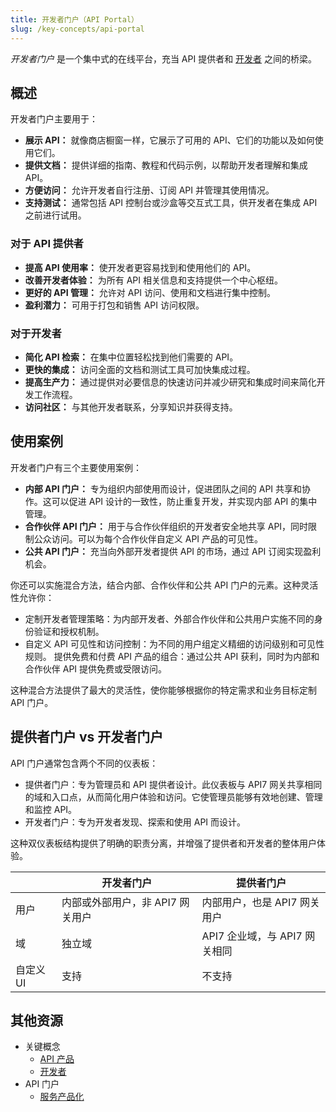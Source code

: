 ```yaml
---
title: 开发者门户（API Portal）
slug: /key-concepts/api-portal
---
```


_开发者门户_ 是一个集中式的在线平台，充当 API 提供者和 [开发者](./developers.md) 之间的桥梁。

## 概述

开发者门户主要用于：

* **展示 API：** 就像商店橱窗一样，它展示了可用的 API、它们的功能以及如何使用它们。
* **提供文档：** 提供详细的指南、教程和代码示例，以帮助开发者理解和集成 API。
* **方便访问：** 允许开发者自行注册、订阅 API 并管理其使用情况。
* **支持测试：** 通常包括 API 控制台或沙盒等交互式工具，供开发者在集成 API 之前进行试用。

### 对于 API 提供者

* **提高 API 使用率：** 使开发者更容易找到和使用他们的 API。
* **改善开发者体验：** 为所有 API 相关信息和支持提供一个中心枢纽。
* **更好的 API 管理：** 允许对 API 访问、使用和文档进行集中控制。
* **盈利潜力：** 可用于打包和销售 API 访问权限。

### 对于开发者

* **简化 API 检索：** 在集中位置轻松找到他们需要的 API。
* **更快的集成：** 访问全面的文档和测试工具可加快集成过程。
* **提高生产力：** 通过提供对必要信息的快速访问并减少研究和集成时间来简化开发工作流程。
* **访问社区：** 与其他开发者联系，分享知识并获得支持。

## 使用案例

开发者门户有三个主要使用案例：

* **内部 API 门户：** 专为组织内部使用而设计，促进团队之间的 API 共享和协作。这可以促进 API 设计的一致性，防止重复开发，并实现内部 API 的集中管理。
* **合作伙伴 API 门户：** 用于与合作伙伴组织的开发者安全地共享 API，同时限制公众访问。可以为每个合作伙伴自定义 API 产品的可见性。
* **公共 API 门户：** 充当向外部开发者提供 API 的市场，通过 API 订阅实现盈利机会。

你还可以实施混合方法，结合内部、合作伙伴和公共 API 门户的元素。这种灵活性允许你：

* 定制开发者管理策略：为内部开发者、外部合作伙伴和公共用户实施不同的身份验证和授权机制。
* 自定义 API 可见性和访问控制：为不同的用户组定义精细的访问级别和可见性规则。
提供免费和付费 API 产品的组合：通过公共 API 获利，同时为内部和合作伙伴 API 提供免费或受限访问。

这种混合方法提供了最大的灵活性，使你能够根据你的特定需求和业务目标定制 API 门户。

## 提供者门户 vs 开发者门户

API 门户通常包含两个不同的仪表板：

* 提供者门户：专为管理员和 API 提供者设计。此仪表板与 API7 网关共享相同的域和入口点，从而简化用户体验和访问。它使管理员能够有效地创建、管理和监控 API。
* 开发者门户：专为开发者发现、探索和使用 API 而设计。

这种双仪表板结构提供了明确的职责分离，并增强了提供者和开发者的整体用户体验。

|             | 开发者门户            | 提供者门户                             |
| ------------| ----------------------| ------------------------------------- |
| 用户 | 内部或外部用户，非 API7 网关用户 | 内部用户，也是 API7 网关用户 |
| 域 | 独立域 | API7 企业域，与 API7 网关相同 |
| 自定义 UI | 支持 | 不支持 |

## 其他资源

* 关键概念 
  * [API 产品](./api-products.md)
  * [开发者](./developers.md)
* API 门户
  * [服务产品化](../api-portal/productize-services.md)
